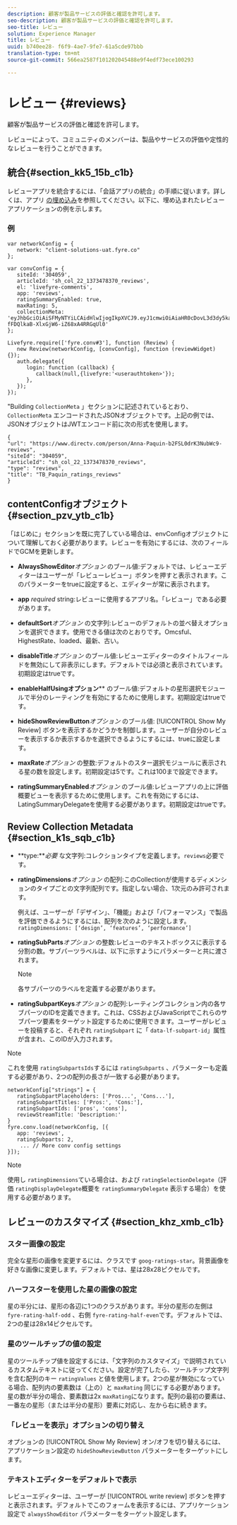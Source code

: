 ```yaml
---
description: 顧客が製品サービスの評価と確認を許可します。
seo-description: 顧客が製品サービスの評価と確認を許可します。
seo-title: レビュー
solution: Experience Manager
title: レビュー
uuid: b740ee28- f6f9-4ae7-9fe7-61a5cde97bbb
translation-type: tm+mt
source-git-commit: 566ea2587f101202045488e9f4edf73ece100293

---
```



# レビュー {#reviews}

顧客が製品サービスの評価と確認を許可します。

レビューによって、コミュニティのメンバーは、製品やサービスの評価や定性的なレビューを行うことができます。

## 統合{#section_kk5_15b_c1b}

レビューアプリを統合するには、「会話アプリの統合」の手順に従います。詳しくは、アプリ [の埋め込み](/help/implementation/c-livefyre-identity-comp/t-using-studio-to-connect-your-social-apps-to-your-livefyre-implementation.md)を参照してください。以下に、埋め込まれたレビューアプリケーションの例を示します。

### 例

```
var networkConfig = { 
   network: "client-solutions-uat.fyre.co" 
}; 
  
var convConfig = { 
   siteId: '304059', 
   articleId: 'sh_col_22_1373478370_reviews', 
   el: 'livefyre-comments', 
   app: 'reviews', 
   ratingSummaryEnabled: true, 
   maxRating: 5, 
   collectionMeta: 'eyJhbGciOiAiSFMyNTYiLCAidHlwIjogIkpXVCJ9.eyJ1cmwiOiAiaHR0cDovL3d3dy5kaXJlY3R2LmNvbS9wZXJzb24vQW5uYS1QYXF1aW4tYjJGU0wwZHJLM051YldjOS1yZXZpZXdzIiwgInNpdGVJZCI6ICIzMDQwNTkiLCAiYXJ0aWNsZUlkIjogInNoX2NvbF8yMl8xMzczNDc4MzcwX3Jldmlld3MiLCAidHlwZSI6ICJyZXZpZXdzIiwgInRpdGxlIjogIlRCX1BhcXVpbl9yYXRpbmdzX3Jldmlld3MifQ.hes3KMwygCG-fFDQlkaB-XlxGjW6-iZ68xA4RRGqUl0' 
}; 
  
Livefyre.require(['fyre.conv#3'], function (Review) { 
   new Review(networkConfig, [convConfig], function (reviewWidget) {}); 
   auth.delegate({ 
      login: function (callback) { 
         callback(null,{livefyre:'<userauthtoken>'}); 
      }, 
   }); 
});
```

"Building `CollectionMeta` 」セクションに記述されているとおり、 `CollectionMeta` エンコードされたJSONオブジェクトです。上記の例では、JSONオブジェクトはJWTエンコード前に次の形式を使用します。

```
{ 
"url": "https://www.directv.com/person/Anna-Paquin-b2FSL0drK3NubWc9-reviews",  
"siteId": "304059",  
"articleId": "sh_col_22_1373478370_reviews",  
"type": "reviews",  
"title": "TB_Paquin_ratings_reviews" 
}
```

## contentConfigオブジェクト {#section_pzv_ytb_c1b}

「はじめに」セクションを既に完了している場合は、envConfigオブジェクトについて理解しておく必要があります。レビューを有効にするには、次のフィールドでGCMを更新します。

* **AlwaysShowEditor***オプション* のブール値:デフォルトでは、レビューエディターはユーザーが「レビューレビュー」ボタンを押すと表示されます。このパラメーターをtrueに設定すると、エディターが常に表示されます。

* **app** *required* string:レビューに使用するアプリ名。「レビュー」である必要があります。

* **defaultSort***オプション* の文字列:レビューのデフォルトの並べ替えオプションを選択できます。使用できる値は次のとおりです。Omcsful、HighestRate、loaded、最新、古い。

* **disableTitle***オプション* のブール値:レビューエディターのタイトルフィールドを無効にして非表示にします。デフォルトでは必須と表示されています。初期設定はtrueです。

* **enableHalfUsingオプション**** のブール値:デフォルトの星形選択モジュールで半分のレーティングを有効にするために使用します。初期設定はtrueです。

* **hideShowReviewButton***オプション* のブール値: [!UICONTROL Show My Review] ボタンを表示するかどうかを制御します。ユーザーが自分のレビューを表示するか表示するかを選択できるようにするには、trueに設定します。

* **maxRate***オプション* の整数:デフォルトのスター選択モジュールに表示される星の数を設定します。初期設定は5です。これは100まで設定できます。

* **ratingSummaryEnabled***オプション* のブール値:レビューアプリの上に評価概要ビューを表示するために使用します。これを有効にするには、LatingSummaryDelegateを使用する必要があります。初期設定はtrueです。

## Review Collection Metadata {#section_k1s_sqb_c1b}

* **type:***必要* な文字列:コレクションタイプを定義します。`reviews`必要です。

* **ratingDimensions***オプション* の配列:このCollectionが使用するディメンションのタイプごとの文字列配列です。指定しない場合、1次元のみ許可されます。

   例えば、ユーザーが「デザイン」、「機能」および「パフォーマンス」で製品を評価できるようにするには、配列を次のように設定します。 `ratingDimensions: [‘design’, ‘features’, ‘performance’]`

* **ratingSubParts***オプション* の整数:レビューのテキストボックスに表示する分割の数。サブパーツラベルは、以下に示すようにパラメーターと共に渡されます。

   >[!NOTE]
   >各サブパーツのラベルを定義する必要があります。

* **ratingSubpartKeys***オプション* の配列:レーティングコレクション内の各サブパーツのIDを定義できます。これは、CSSおよびJavaScriptでこれらのサブパーツ要素をターゲット設定するために使用できます。ユーザーがレビューを投稿すると、それぞれ `ratingSubpart` に「 `data-lf-subpart-id`」属性が含まれ、このIDが入力されます。

>[!NOTE]
>
>これを使用 `ratingSubpartsIds`するには `ratingSubparts` 、パラメーターも定義する必要があり、2つの配列の長さが一致する必要があります。

```
networkConfig["strings"] = { 
   ratingSubpartPlaceholders: ['Pros...', 'Cons...'], 
   ratingSubpartTitles: ['Pros:', 'Cons:'], 
   ratingSubpartIds: ['pros', 'cons'], 
   reviewStreamTitle: 'Description:' 
} 
fyre.conv.load(networkConfig, [{ 
   app: 'reviews', 
   ratingSubparts: 2, 
    ... // More conv config settings 
}]);
```

>[!NOTE]
>
>使用し `ratingDimensions`ている場合は、および `ratingSelectionDelegate`（評価 `ratingDisplayDelegate`概要を `ratingSummaryDelegate` 表示する場合）を使用する必要があります。

## レビューのカスタマイズ {#section_khz_xmb_c1b}

### スター画像の設定

完全な星形の画像を変更するには、クラスです `goog-ratings-star`。背景画像を好きな画像に変更します。デフォルトでは、星は28x28ピクセルです。

### ハーフスターを使用した星の画像の設定

星の半分には、星形の各辺に1つのクラスがあります。半分の星形の左側は `fyre-rating-half-odd` 、右側 `fyre-rating-half-even`です。デフォルトでは、2つの星は28x14ピクセルです。

### 星のツールチップの値の設定

星のツールチップ値を設定するには、「文字列のカスタマイズ」で説明されているカスタムテキストに従ってください。設定が完了したら、ツールチップ文字列を含む配列のキー `ratingValues` と値を使用します。2つの星が無効になっている場合、配列内の要素数は（上の）と `maxRating` 同じにする必要があります。星の数が半分の場合、要素数は2x `maxRating`になります。配列の最初の要素は、一番左の星形（または半分の星形）要素に対応し、左から右に続きます。

### 「レビューを表示」オプションの切り替え

オプションの [!UICONTROL Show My Review] オン/オフを切り替えるには、アプリケーション設定の `hideShowReviewButton` パラメーターをターゲットにします。

### テキストエディターをデフォルトで表示

レビューエディターは、ユーザーが [!UICONTROL write review] ボタンを押すと表示されます。デフォルトでこのフォームを表示するには、アプリケーション設定で `alwaysShowEditor` パラメーターをターゲット設定します。
